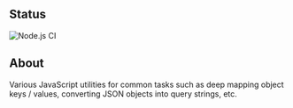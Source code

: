 ## Status

![Node.js CI](https://github.com/Oaphi/Utilities/workflows/Node.js%20CI/badge.svg?branch=master)

## About

Various JavaScript utilities for common tasks such as deep mapping object keys / values, converting JSON objects into query strings, etc.